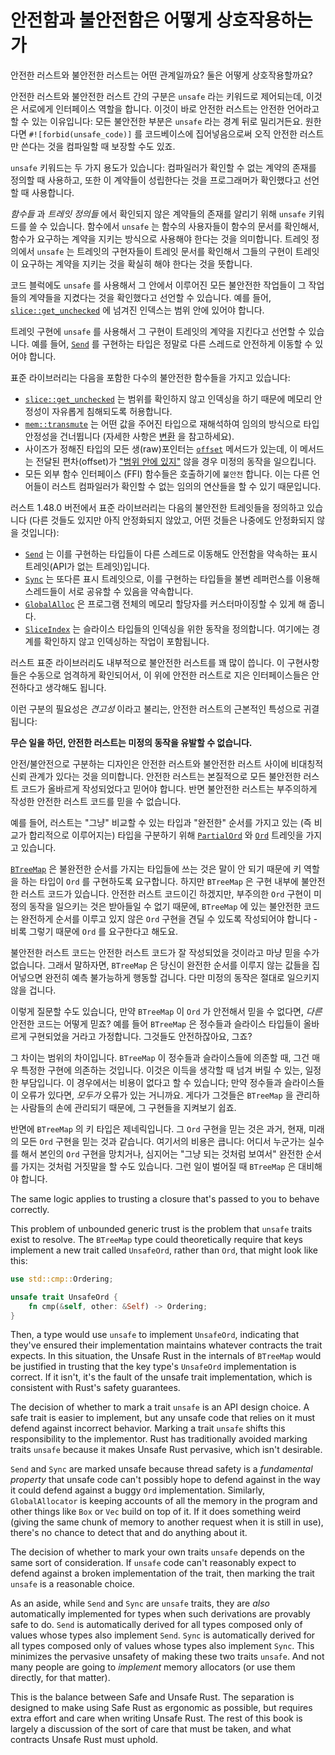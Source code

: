 # 안전함과 불안전함은 어떻게 상호작용하는가

안전한 러스트와 불안전한 러스트는 어떤 관계일까요? 둘은 어떻게 상호작용할까요?

안전한 러스트와 불안전한 러스트 간의 구분은 `unsafe` 라는 키워드로 제어되는데, 이것은 서로에게 인터페이스 역할을 합니다. 
이것이 바로 안전한 러스트는 안전한 언어라고 할 수 있는 이유입니다: 모든 불안전한 부분은 `unsafe` 라는 경계 뒤로 밀리거든요. 
원한다면 `#![forbid(unsafe_code)]` 를 코드베이스에 집어넣음으로써 오직 안전한 러스트만 쓴다는 것을 컴파일할 때 보장할 수도 있죠.

`unsafe` 키워드는 두 가지 용도가 있습니다: 컴파일러가 확인할 수 없는 계약의 존재를 정의할 때 사용하고, 또한 
이 계약들이 성립한다는 것을 프로그래머가 확인했다고 선언할 때 사용합니다.

_함수들_ 과 _트레잇 정의들_ 에서 확인되지 않은 계약들의 존재를 알리기 위해 `unsafe` 키워드를 쓸 수 있습니다. 
함수에서 `unsafe` 는 함수의 사용자들이 함수의 문서를 확인해서, 함수가 요구하는 계약을 지키는 방식으로 사용해야 
한다는 것을 의미합니다. 트레잇 정의에서 `unsafe` 는 트레잇의 구현자들이 트레잇 문서를 확인해서 그들의 구현이 
트레잇이 요구하는 계약을 지키는 것을 확실히 해야 한다는 것을 뜻합니다.

코드 블럭에도 `unsafe` 를 사용해서 그 안에서 이루어진 모든 불안전한 작업들이 그 작업들의 계약들을 지켰다는 
것을 확인했다고 선언할 수 있습니다. 예를 들어, [`slice::get_unchecked`][get_unchecked] 에 넘겨진 인덱스는 
범위 안에 있어야 합니다.

트레잇 구현에 `unsafe` 를 사용해서 그 구현이 트레잇의 계약을 지킨다고 선언할 수 있습니다. 예를 들어, [`Send`] 를 
구현하는 타입은 정말로 다른 스레드로 안전하게 이동할 수 있어야 합니다.

표준 라이브러리는 다음을 포함한 다수의 불안전한 함수들을 가지고 있습니다:

* [`slice::get_unchecked`][get_unchecked] 는 범위를 확인하지 않고 인덱싱을 하기 때문에 메모리 안정성이 자유롭게 침해되도록 허용합니다.
* [`mem::transmute`][transmute] 는 어떤 값을 주어진 타입으로 재해석하여 임의의 방식으로 타입 안정성을 건너뜁니다 (자세한 사항은 [변환][conversions] 을 참고하세요).
* 사이즈가 정해진 타입의 모든 생(raw)포인터는 [`offset`][ptr_offset] 메서드가 있는데, 이 메서드는 전달된 편차(offset)가 ["범위 안에 있지"][ptr_offset] 않을 경우 미정의 동작을 일으킵니다.
* 모든 외부 함수 인터페이스 (FFI) 함수들은 호출하기에 `불안전` 합니다. 이는 다른 언어들이 러스트 컴파일러가 확인할 수 없는 임의의 연산들을 할 수 있기 때문입니다.

러스트 1.48.0 버전에서 표준 라이브러리는 다음의 불안전한 트레잇들을 정의하고 있습니다 (다른 것들도 있지만 아직 안정화되지 않았고, 어떤 것들은 나중에도 안정화되지 않을 것입니다):

* [`Send`] 는 이를 구현하는 타입들이 다른 스레드로 이동해도 안전함을 약속하는 표시 트레잇(API가 없는 트레잇)입니다.
* [`Sync`] 는 또다른 표시 트레잇으로, 이를 구현하는 타입들을 불변 레퍼런스를 이용해 스레드들이 서로 공유할 수 있음을 약속합니다.
* [`GlobalAlloc`] 은 프로그램 전체의 메모리 할당자를 커스터마이징할 수 있게 해 줍니다.
* [`SliceIndex`] 는 슬라이스 타입들의 인덱싱을 위한 동작을 정의합니다. 여기에는 경계를 확인하지 않고 인덱싱하는 작업이 포함됩니다.

러스트 표준 라이브러리도 내부적으로 불안전한 러스트를 꽤 많이 씁니다. 이 구현사항들은 수동으로 엄격하게 확인되어서, 
이 위에 안전한 러스트로 지은 인터페이스들은 안전하다고 생각해도 됩니다.

이런 구분의 필요성은 *견고성* 이라고 불리는, 안전한 러스트의 근본적인 특성으로 귀결됩니다: 

**무슨 일을 하던, 안전한 러스트는 미정의 동작을 유발할 수 없습니다.**

안전/불안전으로 구분하는 디자인은 안전한 러스트와 불안전한 러스트 사이에 비대칭적 신뢰 관계가 있다는 것을 의미합니다. 
안전한 러스트는 본질적으로 모든 불안전한 러스트 코드가 올바르게 작성되었다고 믿어야 합니다. 
반면 불안전한 러스트는 부주의하게 작성한 안전한 러스트 코드를 믿을 수 없습니다.

예를 들어, 러스트는 "그냥" 비교할 수 있는 타입과 "완전한" 순서를 가지고 있는 (즉 비교가 합리적으로 이루어지는) 
타입을 구분하기 위해 [`PartialOrd`] 와 [`Ord`] 트레잇을 가지고 있습니다.

[`BTreeMap`] 은 불완전한 순서를 가지는 타입들에 쓰는 것은 말이 안 되기 때문에 키 역할을 하는 타입이 `Ord` 를 구현하도록 요구합니다. 
하지만 `BTreeMap` 은 구현 내부에 불안전한 러스트 코드가 있습니다. 안전한 러스트 코드이긴 하겠지만, 부주의한 `Ord` 구현이 미정의 동작을 일으키는 것은 받아들일 수 없기 때문에, 
`BTreeMap` 에 있는 불안전한 코드는 완전하게 순서를 이루고 있지 않은 `Ord` 구현을 견딜 수 있도록 작성되어야 합니다 - 비록 그렇기 때문에 `Ord` 를 요구한다고 해도요.

불안전한 러스트 코드는 안전한 러스트 코드가 잘 작성되었을 것이라고 마냥 믿을 수가 없습니다. 그래서 말하자면, `BTreeMap` 은 당신이 완전한 순서를 이루지 않는 값들을 집어넣으면 완전히 예측 불가능하게 행동할 겁니다. 다만 미정의 동작은 절대로 일으키지 않을 겁니다.

이렇게 질문할 수도 있습니다, 만약 `BTreeMap` 이 `Ord` 가 안전해서 믿을 수 없다면, *다른* 안전한 코드는 어떻게 믿죠? 예를 들어 `BTreeMap` 은 정수들과 슬라이스 타입들이 올바르게 구현되었을 거라고 가정합니다. 그것들도 안전하잖아요, 그죠?

그 차이는 범위의 차이입니다. `BTreeMap` 이 정수들과 슬라이스들에 의존할 때, 그건 매우 특정한 구현에 의존하는 것입니다. 이것은 이득을 생각할 때 넘겨 버릴 수 있는, 일정한 부담입니다. 이 경우에서는 비용이 없다고 할 수 있습니다; 만약 정수들과 슬라이스들이 오류가 있다면, *모두가* 오류가 있는 거니까요. 게다가 그것들은 `BTreeMap` 을 관리하는 사람들의 손에 관리되기 때문에, 그 구현들을 지켜보기 쉽죠.

반면에 `BTreeMap` 의 키 타입은 제네릭입니다. 그 `Ord` 구현을 믿는 것은 과거, 현재, 미래의 모든 `Ord` 구현을 믿는 것과 같습니다. 
여기서의 비용은 큽니다: 어디서 누군가는 실수를 해서 본인의 `Ord` 구현을 망치거나, 심지어는 "그냥 되는 것처럼 보여서" 완전한 순서를 가지는 것처럼 거짓말을 할 수도 있습니다. 
그런 일이 벌어질 때 `BTreeMap` 은 대비해야 합니다.



The same logic applies to trusting a closure that's passed to you to behave
correctly.

This problem of unbounded generic trust is the problem that `unsafe` traits
exist to resolve. The `BTreeMap` type could theoretically require that keys
implement a new trait called `UnsafeOrd`, rather than `Ord`, that might look
like this:

```rust
use std::cmp::Ordering;

unsafe trait UnsafeOrd {
    fn cmp(&self, other: &Self) -> Ordering;
}
```

Then, a type would use `unsafe` to implement `UnsafeOrd`, indicating that
they've ensured their implementation maintains whatever contracts the
trait expects. In this situation, the Unsafe Rust in the internals of
`BTreeMap` would be justified in trusting that the key type's `UnsafeOrd`
implementation is correct. If it isn't, it's the fault of the unsafe trait
implementation, which is consistent with Rust's safety guarantees.

The decision of whether to mark a trait `unsafe` is an API design choice. A
safe trait is easier to implement, but any unsafe code that relies on it must
defend against incorrect behavior. Marking a trait `unsafe` shifts this
responsibility to the implementor. Rust has traditionally avoided marking
traits `unsafe` because it makes Unsafe Rust pervasive, which isn't desirable.

`Send` and `Sync` are marked unsafe because thread safety is a *fundamental
property* that unsafe code can't possibly hope to defend against in the way it
could defend against a buggy `Ord` implementation. Similarly, `GlobalAllocator`
is keeping accounts of all the memory in the program and other things like
`Box` or `Vec` build on top of it. If it does something weird (giving the same
chunk of memory to another request when it is still in use), there's no chance
to detect that and do anything about it.

The decision of whether to mark your own traits `unsafe` depends on the same
sort of consideration. If `unsafe` code can't reasonably expect to defend
against a broken implementation of the trait, then marking the trait `unsafe` is
a reasonable choice.

As an aside, while `Send` and `Sync` are `unsafe` traits, they are *also*
automatically implemented for types when such derivations are provably safe
to do. `Send` is automatically derived for all types composed only of values
whose types also implement `Send`. `Sync` is automatically derived for all
types composed only of values whose types also implement `Sync`. This minimizes
the pervasive unsafety of making these two traits `unsafe`. And not many people
are going to *implement* memory allocators (or use them directly, for that
matter).

This is the balance between Safe and Unsafe Rust. The separation is designed to
make using Safe Rust as ergonomic as possible, but requires extra effort and
care when writing Unsafe Rust. The rest of this book is largely a discussion
of the sort of care that must be taken, and what contracts Unsafe Rust must uphold.

[`Send`]: https://doc.rust-lang.org/std/marker/trait.Send.html
[`Sync`]: https://doc.rust-lang.org/std/marker/trait.Sync.html
[`GlobalAlloc`]: https://doc.rust-lang.org/std/alloc/trait.GlobalAlloc.html
[`SliceIndex`]: https://doc.rust-lang.org/std/slice/trait.SliceIndex.html
[conversions]: conversions.html
[ptr_offset]: https://doc.rust-lang.org/std/primitive.pointer.html#method.offset
[get_unchecked]: https://doc.rust-lang.org/std/primitive.slice.html#method.get_unchecked
[transmute]: https://doc.rust-lang.org/std/mem/fn.transmute.html
[`PartialOrd`]: https://doc.rust-lang.org/std/cmp/trait.PartialOrd.html
[`Ord`]: https://doc.rust-lang.org/std/cmp/trait.Ord.html
[`BTreeMap`]: https://doc.rust-lang.org/std/collections/struct.BTreeMap.html
